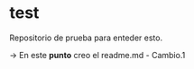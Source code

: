 # test
Repositorio de prueba para enteder esto.

-> En este <b>punto</b> creo el readme.md - Cambio.1
